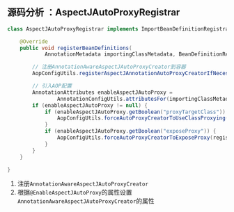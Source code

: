 源码分析 ：AspectJAutoProxyRegistrar
-

```java
class AspectJAutoProxyRegistrar implements ImportBeanDefinitionRegistrar {

	@Override
	public void registerBeanDefinitions(
			AnnotationMetadata importingClassMetadata, BeanDefinitionRegistry registry) {

		// 注册AnnotationAwareAspectJAutoProxyCreator到容器
		AopConfigUtils.registerAspectJAnnotationAutoProxyCreatorIfNecessary(registry);

		// 引入AOP配置
		AnnotationAttributes enableAspectJAutoProxy =
				AnnotationConfigUtils.attributesFor(importingClassMetadata, EnableAspectJAutoProxy.class);
		if (enableAspectJAutoProxy != null) {
			if (enableAspectJAutoProxy.getBoolean("proxyTargetClass")) {
				AopConfigUtils.forceAutoProxyCreatorToUseClassProxying(registry);
			}
			if (enableAspectJAutoProxy.getBoolean("exposeProxy")) {
				AopConfigUtils.forceAutoProxyCreatorToExposeProxy(registry);
			}
		}
	}

}
```

1. 注册`AnnotationAwareAspectJAutoProxyCreator`
2. 根据`@EnableAspectJAutoProxy`的属性设置`AnnotationAwareAspectJAutoProxyCreator`的属性
